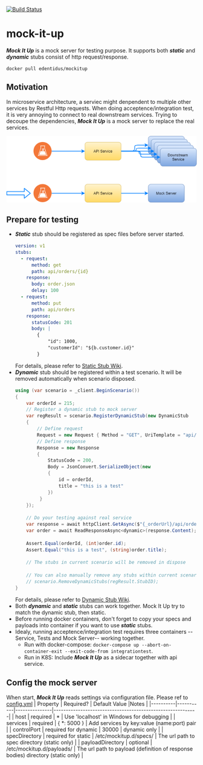 [![Build Status](https://travis-ci.org/vincent-scw/mock-it-up.svg?branch=main)](https://travis-ci.org/vincent-scw/mock-it-up)

# mock-it-up
***Mock It Up*** is a mock server for testing purpose. It supports both ***static*** and ***dynamic*** stubs consist of http request/response.


```docker 
docker pull edentidus/mockitup
```

## Motivation
In microservice architecture, a serviec might denpendent to multiple other services by Restful Http requests. When doing acceptence/integration test, it is very annoying to connect to real downstream services. Trying to decoupe the dependencies, ***Mock It Up*** is a mock server to replace the real services.

![img](/design.png)

## Prepare for testing
* ***Static*** stub should be registered as spec files before server started. 
  ```yml
  version: v1
  stubs:
    - request:
        method: get
        path: api/orders/{id}
      response:
        body: order.json
        delay: 100
    - request:
        method: put
        path: api/orders
      response:
        statusCode: 201
        body: |
          {
              "id": 1000,
              "customerId": "${b.customer.id}"
          }
  ```
  For details, please refer to [Static Stub Wiki](https://github.com/vincent-scw/mock-it-up/wiki/Static-Stub).
* ***Dynamic*** stub should be registered within a test scenario. It will be removed automatically when scenario disposed.
  ```csharp
  using (var scenario = _client.BeginScenario())
  {
      var orderId = 215;
      // Register a dynamic stub to mock server
      var regResult = scenario.RegisterDynamicStub(new DynamicStub
      {
          // Define request
          Request = new Request { Method = "GET", UriTemplate = "api/orders/{id}" },
          // Define response
          Response = new Response
          {
              StatusCode = 200,
              Body = JsonConvert.SerializeObject(new
              {
                  id = orderId,
                  title = "this is a test"
              })
           }
      });

      // Do your testing against real service
      var response = await httpClient.GetAsync($"{_orderUrl}/api/orders/{orderId}");
      var order = await ReadResponseAsync<dynamic>(response.Content);

      Assert.Equal(orderId, (int)order.id);
      Assert.Equal("this is a test", (string)order.title);

      // The stubs in current scenario will be removed in dispose

      // You can also manually remove any stubs within current scenario by
      // scenario.RemoveDynamicStubs(regResult.StubID);
  }
  ```
  For details, please refer to [Dynamic Stub Wiki](https://github.com/vincent-scw/mock-it-up/wiki/Dynamic-Stub). 
* Both ***dynamic*** and ***static*** stubs can work together. Mock It Up try to match the dynamic stub, then static.
* Before running docker containers, don't forget to copy your specs and payloads into container if you want to use ***static*** stubs.
* Idealy, running acceptence/integration test requires three containers -- Service, Tests and Mock Server-- working together. 
  * Run with docker-compose: ```docker-compose up --abort-on-container-exit --exit-code-from integrationtest```.
  * Run in K8S: Include ***Mock It Up*** as a sidecar together with api service.
  
## Config the mock server
When start, ***Mock It Up*** reads settings via configuration file. Please ref to [config.yml](https://github.com/vincent-scw/mock-it-up/blob/main/test/MockItUp.IntegrationTest/mockitup.d/conf.yml)
| Property | Required? | Default Value |Notes                                                                    |
|----------|-----------|---------------|-----------------------------------------------------------|
| host     | required  | &ast;         | Use 'localhost' in Windows for debugging                |
| services | required  | { *: 5000 }   | Add services by key:value (name:port) pair               |
| controlPort | required for dynamic | 30000 | dynamic only                                        |
| specDirectory | required for static | /etc/mockitup.d/specs/ | The url path to spec directory (static only)   |
| payloadDirectory | optional | /etc/mockitup.d/payloads/ | The url path to payload (definition of response bodies) directory (static only) |
